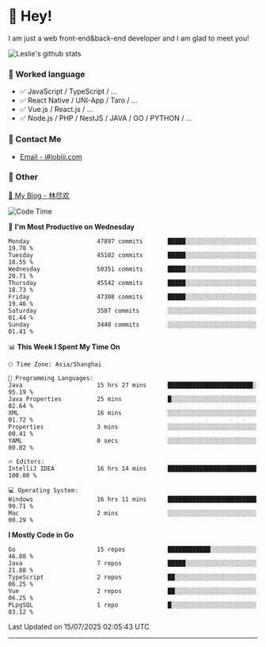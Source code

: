 # 👋 Hey!

I am just a web front-end&back-end developer and I am glad to meet you!

![Leslie's github stats](https://github-readme-stats.vercel.app/api?username=unsafe-ptr&&show_icons=true&&title_color=1abc9c&&icon_color=1abc9c)


### 📝 Worked language

- ✅ JavaScript / TypeScript / ...
- ✅ React Native / UNI-App / Taro / ...
- ✅ Vue.js / React.js / ...
- ✅ Node.js / PHP / NestJS / JAVA / GO / PYTHON / ...

### 📮 Contact Me

- [Email - i#iobiji.com](mailto:i@iobiji.com)


### 🤪 Other

[📌 My Blog - 林尽欢](https://iobiji.com)

<!--START_SECTION:waka-->
![Code Time](http://img.shields.io/badge/Code%20Time-1%2C803%20hrs%2057%20mins-blue)

📅 **I'm Most Productive on Wednesday** 

```text
Monday                   47897 commits       █████░░░░░░░░░░░░░░░░░░░░   19.70 % 
Tuesday                  45102 commits       █████░░░░░░░░░░░░░░░░░░░░   18.55 % 
Wednesday                50351 commits       █████░░░░░░░░░░░░░░░░░░░░   20.71 % 
Thursday                 45542 commits       █████░░░░░░░░░░░░░░░░░░░░   18.73 % 
Friday                   47308 commits       █████░░░░░░░░░░░░░░░░░░░░   19.46 % 
Saturday                 3507 commits        ░░░░░░░░░░░░░░░░░░░░░░░░░   01.44 % 
Sunday                   3440 commits        ░░░░░░░░░░░░░░░░░░░░░░░░░   01.41 % 
```


📊 **This Week I Spent My Time On** 

```text
🕑︎ Time Zone: Asia/Shanghai

💬 Programming Languages: 
Java                     15 hrs 27 mins      ████████████████████████░   95.19 % 
Java Properties          25 mins             █░░░░░░░░░░░░░░░░░░░░░░░░   02.64 % 
XML                      16 mins             ░░░░░░░░░░░░░░░░░░░░░░░░░   01.72 % 
Properties               3 mins              ░░░░░░░░░░░░░░░░░░░░░░░░░   00.41 % 
YAML                     0 secs              ░░░░░░░░░░░░░░░░░░░░░░░░░   00.02 % 

🔥 Editors: 
IntelliJ IDEA            16 hrs 14 mins      █████████████████████████   100.00 % 

💻 Operating System: 
Windows                  16 hrs 11 mins      █████████████████████████   99.71 % 
Mac                      2 mins              ░░░░░░░░░░░░░░░░░░░░░░░░░   00.29 % 
```

**I Mostly Code in Go** 

```text
Go                       15 repos            ████████████░░░░░░░░░░░░░   46.88 % 
Java                     7 repos             █████░░░░░░░░░░░░░░░░░░░░   21.88 % 
TypeScript               2 repos             ██░░░░░░░░░░░░░░░░░░░░░░░   06.25 % 
Vue                      2 repos             ██░░░░░░░░░░░░░░░░░░░░░░░   06.25 % 
PLpgSQL                  1 repo              █░░░░░░░░░░░░░░░░░░░░░░░░   03.12 % 
```




 Last Updated on 15/07/2025 02:05:43 UTC
<!--END_SECTION:waka-->
---

